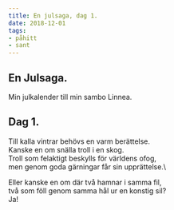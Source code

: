 ```yaml
---
title: En julsaga, dag 1.
date: 2018-12-01
tags:
- påhitt
- sant
---
```


## En Julsaga.
Min julkalender till min sambo Linnea.

## Dag 1.
Till kalla vintrar behövs en varm berättelse.\
Kanske en om snälla troll i en skog.\
Troll som felaktigt beskylls för världens ofog,\
men genom goda gärningar får sin upprättelse.\

Eller kanske en om där två hamnar i samma fil,\
två som föll genom samma hål ur en konstig sil?\
Ja!
